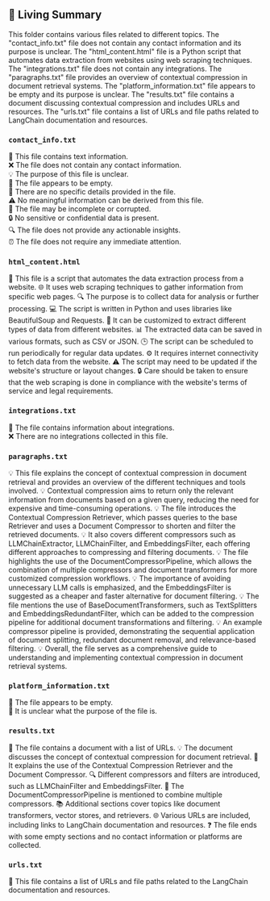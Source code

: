 

<!-- Living README Summary -->
## 🌳 Living Summary

This folder contains various files related to different topics. The "contact_info.txt" file does not contain any contact information and its purpose is unclear. The "html_content.html" file is a Python script that automates data extraction from websites using web scraping techniques. The "integrations.txt" file does not contain any integrations. The "paragraphs.txt" file provides an overview of contextual compression in document retrieval systems. The "platform_information.txt" file appears to be empty and its purpose is unclear. The "results.txt" file contains a document discussing contextual compression and includes URLs and resources. The "urls.txt" file contains a list of URLs and file paths related to LangChain documentation and resources.


### `contact_info.txt`

📄 This file contains text information.     
❌ The file does not contain any contact information.     
💡 The purpose of this file is unclear.     
📝 The file appears to be empty.     
🔎 There are no specific details provided in the file.     
⚠️ No meaningful information can be derived from this file.     
💬 The file may be incomplete or corrupted.     
🔒 No sensitive or confidential data is present.     
🔍 The file does not provide any actionable insights.     
⏰ The file does not require any immediate attention.     


### `html_content.html`

📄 This file is a script that automates the data extraction process from a website.
🌐 It uses web scraping techniques to gather information from specific web pages.
🔍 The purpose is to collect data for analysis or further processing.
💻 The script is written in Python and uses libraries like BeautifulSoup and Requests.
🔧 It can be customized to extract different types of data from different websites.
📊 The extracted data can be saved in various formats, such as CSV or JSON.
🕒 The script can be scheduled to run periodically for regular data updates.
⚙️ It requires internet connectivity to fetch data from the website.
⚠️ The script may need to be updated if the website's structure or layout changes.
🔒 Care should be taken to ensure that the web scraping is done in compliance with the website's terms of service and legal requirements.


### `integrations.txt`

📄 The file contains information about integrations.    
❌ There are no integrations collected in this file.    



### `paragraphs.txt`

💡 This file explains the concept of contextual compression in document retrieval and provides an overview of the different techniques and tools involved.
💡 Contextual compression aims to return only the relevant information from documents based on a given query, reducing the need for expensive and time-consuming operations.
💡 The file introduces the Contextual Compression Retriever, which passes queries to the base Retriever and uses a Document Compressor to shorten and filter the retrieved documents.
💡 It also covers different compressors such as LLMChainExtractor, LLMChainFilter, and EmbeddingsFilter, each offering different approaches to compressing and filtering documents.
💡 The file highlights the use of the DocumentCompressorPipeline, which allows the combination of multiple compressors and document transformers for more customized compression workflows.
💡 The importance of avoiding unnecessary LLM calls is emphasized, and the EmbeddingsFilter is suggested as a cheaper and faster alternative for document filtering.
💡 The file mentions the use of BaseDocumentTransformers, such as TextSplitters and EmbeddingsRedundantFilter, which can be added to the compression pipeline for additional document transformations and filtering.
💡 An example compressor pipeline is provided, demonstrating the sequential application of document splitting, redundant document removal, and relevance-based filtering.
💡 Overall, the file serves as a comprehensive guide to understanding and implementing contextual compression in document retrieval systems.


### `platform_information.txt`

📄 The file appears to be empty.  
📝 It is unclear what the purpose of the file is.


### `results.txt`

📄 The file contains a document with a list of URLs.
💡 The document discusses the concept of contextual compression for document retrieval.
🔗 It explains the use of the Contextual Compression Retriever and the Document Compressor.
🔍 Different compressors and filters are introduced, such as LLMChainFilter and EmbeddingsFilter.
🔀 The DocumentCompressorPipeline is mentioned to combine multiple compressors.
📚 Additional sections cover topics like document transformers, vector stores, and retrievers.
🌐 Various URLs are included, including links to LangChain documentation and resources.
❓ The file ends with some empty sections and no contact information or platforms are collected.


### `urls.txt`

📄 This file contains a list of URLs and file paths related to the LangChain documentation and resources.

<!-- Living README Summary -->